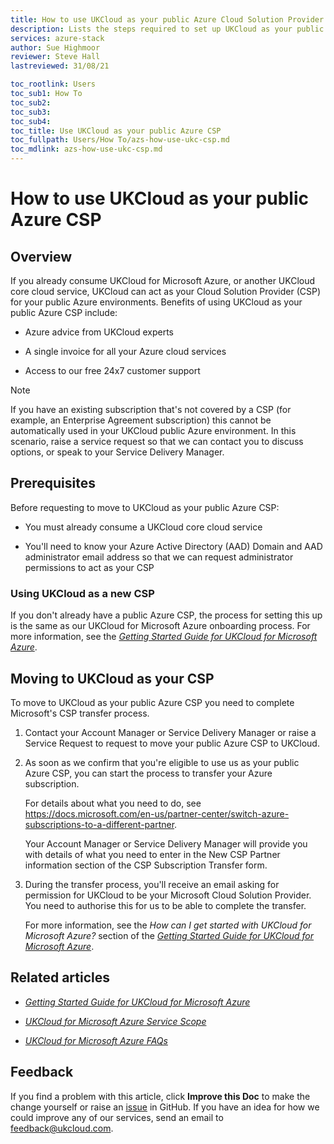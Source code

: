```yaml
---
title: How to use UKCloud as your public Azure Cloud Solution Provider | UKCloud Ltd
description: Lists the steps required to set up UKCloud as your public Azure Cloud Solution Provider (CSP)
services: azure-stack
author: Sue Highmoor
reviewer: Steve Hall
lastreviewed: 31/08/21

toc_rootlink: Users
toc_sub1: How To
toc_sub2:
toc_sub3:
toc_sub4:
toc_title: Use UKCloud as your public Azure CSP
toc_fullpath: Users/How To/azs-how-use-ukc-csp.md
toc_mdlink: azs-how-use-ukc-csp.md
---
```


# How to use UKCloud as your public Azure CSP

## Overview

If you already consume UKCloud for Microsoft Azure, or another UKCloud core cloud service, UKCloud can act as your Cloud Solution Provider (CSP) for your public Azure environments. Benefits of using UKCloud as your public Azure CSP include:

- Azure advice from UKCloud experts

- A single invoice for all your Azure cloud services

- Access to our free 24x7 customer support

> [!NOTE]
> If you have an existing subscription that's not covered by a CSP (for example, an Enterprise Agreement subscription) this cannot be automatically used in your UKCloud public Azure environment. In this scenario, raise a service request so that we can contact you to discuss options, or speak to your Service Delivery Manager.

## Prerequisites

Before requesting to move to UKCloud as your public Azure CSP:

- You must already consume a UKCloud core cloud service

- You'll need to know your Azure Active Directory (AAD) Domain and AAD administrator email address so that we can request administrator permissions to act as your CSP

### Using UKCloud as a new CSP

If you don't already have a public Azure CSP, the process for setting this up is the same as our UKCloud for Microsoft Azure onboarding process. For more information, see the [*Getting Started Guide for UKCloud for Microsoft Azure*](azs-gs.md).

## Moving to UKCloud as your CSP

To move to UKCloud as your public Azure CSP you need to complete Microsoft's CSP transfer process.

1. Contact your Account Manager or Service Delivery Manager or raise a Service Request to request to move your public Azure CSP to UKCloud.

2. As soon as we confirm that you're eligible to use us as your public Azure CSP, you can start the process to transfer your Azure subscription.

    For details about what you need to do, see <https://docs.microsoft.com/en-us/partner-center/switch-azure-subscriptions-to-a-different-partner>.

    Your Account Manager or Service Delivery Manager will provide you with details of what you need to enter in the New CSP Partner information section of the CSP Subscription Transfer form.

3. During the transfer process, you'll receive an email asking for permission for UKCloud to be your Microsoft Cloud Solution Provider. You need to authorise this for us to be able to complete the transfer.

    For more information, see the *How can I get started with UKCloud for Microsoft Azure?* section of the [*Getting Started Guide for UKCloud for Microsoft Azure*](azs-gs.md).

## Related articles

- [*Getting Started Guide for UKCloud for Microsoft Azure*](azs-gs.md)

- [*UKCloud for Microsoft Azure Service Scope*](azs-sco.md)

- [*UKCloud for Microsoft Azure FAQs*](azs-faq.md)

## Feedback

If you find a problem with this article, click **Improve this Doc** to make the change yourself or raise an [issue](https://github.com/UKCloud/documentation/issues) in GitHub. If you have an idea for how we could improve any of our services, send an email to <feedback@ukcloud.com>.
